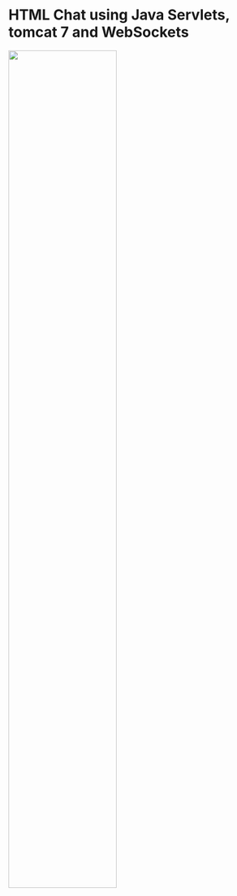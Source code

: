 # HTML Chat using Java Servlets, tomcat 7 and WebSockets

<img src="https://github.com/dzharvis/ServletWebSocketServer/blob/master/screen.jpg?raw=true" width="65%">

